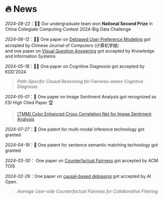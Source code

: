 # 🔥 News

_2024-08-22_：🎉🎉 Our undergraduate team won **National Second Prize** in China Collegiate Computing Contest 2024-Big Data Challenge 

_2024-06-12_：🎉🎉 One paper on <u>Debiased User Preference Modeling</u> got accepted by Chinese Journal of Computers (计算机学报)  
and one paper on <u>Visual Question Answering</u> got accepted by Knowledge and Information Systems

_2024-05-18_：🎉🎉 One paper on Cognitive Diagnosisi got accepted by KDD'2024  
> _Path-Specific Causal Reasoning for Fairness-aware Cognitive Diagnosis_

_2024-05-01_：🎉 One paper on Image Sentiment Analysis got recognized as ESI High Cited Paper 🏆  
> [[TMM] Color Enhanced Cross Correlation Net for Image Sentiment Analysis](https://webofscience.clarivate.cn/wos/alldb/summary/23f5d230-c403-4b2e-9218-057b57ac2e1f-ee0ef1fb/relevance/1)

_2024-07-27_：🎉 One patent for multi-modal inference technology got granted

_2024-04-19_：🎉 One patent for sentence semantic matching technology got granted

_2024-03-30_： One paper on <u>Counterfactual Fairness</u> got accepted by ACM TOIS

_2024-02-26_：One paper on <u>causal-based debiasing</u> got accepted by AI Open. 
> _Average User-side Counterfactual Fairness for Collaborative Filtering_
